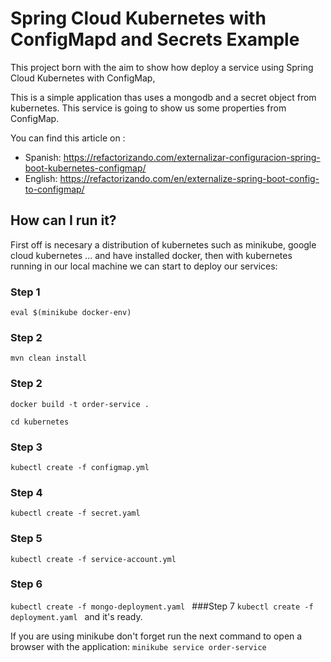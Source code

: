 # Spring Cloud Kubernetes with ConfigMapd and Secrets Example #

This project born with the aim to show how deploy a service using Spring Cloud Kubernetes with ConfigMap,

This is a simple application thas uses  a mongodb and a secret object from kubernetes. This service
is going to show us some properties from ConfigMap.


You can find this article on :
* Spanish: https://refactorizando.com/externalizar-configuracion-spring-boot-kubernetes-configmap/
* English: https://refactorizando.com/en/externalize-spring-boot-config-to-configmap/


## How can I run it?

First off is necesary a distribution of kubernetes such as minikube, google cloud kubernetes ... and have installed
docker, then with kubernetes running in our local machine we can start to deploy our services: 

### Step 1
`eval $(minikube docker-env)
`
### Step 2
`mvn clean install
`
### Step 2
`docker build -t order-service .
`

`cd kubernetes`


### Step 3
`kubectl create -f configmap.yml
`
### Step 4
`kubectl create -f secret.yaml
`
### Step 5
`kubectl create -f service-account.yml
`
### Step 6

`kubectl create -f mongo-deployment.yaml
`
###Step 7
`kubectl create -f deployment.yaml
`
and it's ready.

If you are using minikube don't forget run the next command to open a browser with the application:
` minikube service order-service
`
